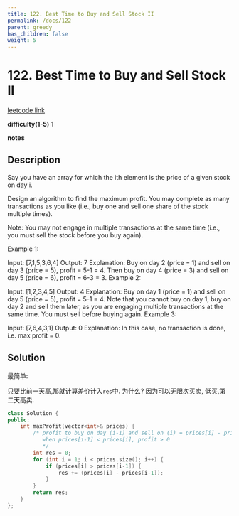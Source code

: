 ```yaml
---
title: 122. Best Time to Buy and Sell Stock II
permalink: /docs/122
parent: greedy
has_children: false
weight: 5
---
```

# 122. Best Time to Buy and Sell Stock II
[leetcode link](https://leetcode.com/problems/best-time-to-buy-and-sell-stock-ii/)

**difficulty(1-5)** 
1

**notes**   


## Description
Say you have an array for which the ith element is the price of a given stock on day i.

Design an algorithm to find the maximum profit. You may complete as many transactions as you like (i.e., buy one and sell one share of the stock multiple times).

Note: You may not engage in multiple transactions at the same time (i.e., you must sell the stock before you buy again).

Example 1:

Input: [7,1,5,3,6,4]
Output: 7
Explanation: Buy on day 2 (price = 1) and sell on day 3 (price = 5), profit = 5-1 = 4.
             Then buy on day 4 (price = 3) and sell on day 5 (price = 6), profit = 6-3 = 3.
Example 2:

Input: [1,2,3,4,5]
Output: 4
Explanation: Buy on day 1 (price = 1) and sell on day 5 (price = 5), profit = 5-1 = 4.
             Note that you cannot buy on day 1, buy on day 2 and sell them later, as you are
             engaging multiple transactions at the same time. You must sell before buying again.
Example 3:

Input: [7,6,4,3,1]
Output: 0
Explanation: In this case, no transaction is done, i.e. max profit = 0.

## Solution
最简单: 

只要比前一天高,那就计算差价计入`res`中.
为什么? 因为可以无限次买卖, 低买,第二天高卖.

```c++
class Solution {
public:
    int maxProfit(vector<int>& prices) {
        /* profit to buy on day (i-1) and sell on (i) = prices[i] - prices[i]
           when prices[i-1] < prices[i], profit > 0
           */
        int res = 0;
        for (int i = 1; i < prices.size(); i++) {
            if (prices[i] > prices[i-1]) {
                res += (prices[i] - prices[i-1]);
            }
        }
        return res;
    }
};
```
<!-- 
Default label
{: .label }

Blue label
{: .label .label-blue }

Stable
{: .label .label-green }

New release
{: .label .label-purple }

Coming soon
{: .label .label-yellow }

Deprecated
{: .label .label-red } -->
